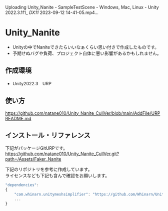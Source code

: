 


Uploading Unity_Nanite - SampleTestScene - Windows, Mac, Linux - Unity 2022.3.1f1_ _DX11_ 2023-09-12 14-41-05.mp4…


# Unity_Nanite
- Unityの中でNaniteできたらいいなぁくらい思い付きで作成したものです。
- 予期せぬバグや負荷、プロジェクト自体に悪い影響があるかもしれません。
## 作成環境
- Unity2022.3　URP  
## 使い方
https://github.com/natane010/Unity_Nanite_CullVer/blob/main/AddFile/URPREADME.md  

## インストール・リファレンス

下記がパッケージGitURPです。  
https://github.com/natane010/Unity_Nanite_CullVer.git?path=/Assets/Faker_Nanite

下記のリポジトリを参考に作成しています。  
ライセンスなども下記も含んで確認をお願いします。  
```javascript
"dependencies": 
{
    "com.whinarn.unitymeshsimplifier": "https://github.com/Whinarn/UnityMeshSimplifier.git",
    ...
}
```
